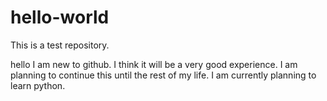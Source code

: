 # hello-world
This is a test repository.

hello
I am new to github.
I think it will be a very good experience.
I am planning to continue this until the rest of my life.
I am currently planning to learn python.
